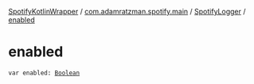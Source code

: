 [SpotifyKotlinWrapper](../../index.md) / [com.adamratzman.spotify.main](../index.md) / [SpotifyLogger](index.md) / [enabled](./enabled.md)

# enabled

`var enabled: `[`Boolean`](https://kotlinlang.org/api/latest/jvm/stdlib/kotlin/-boolean/index.html)